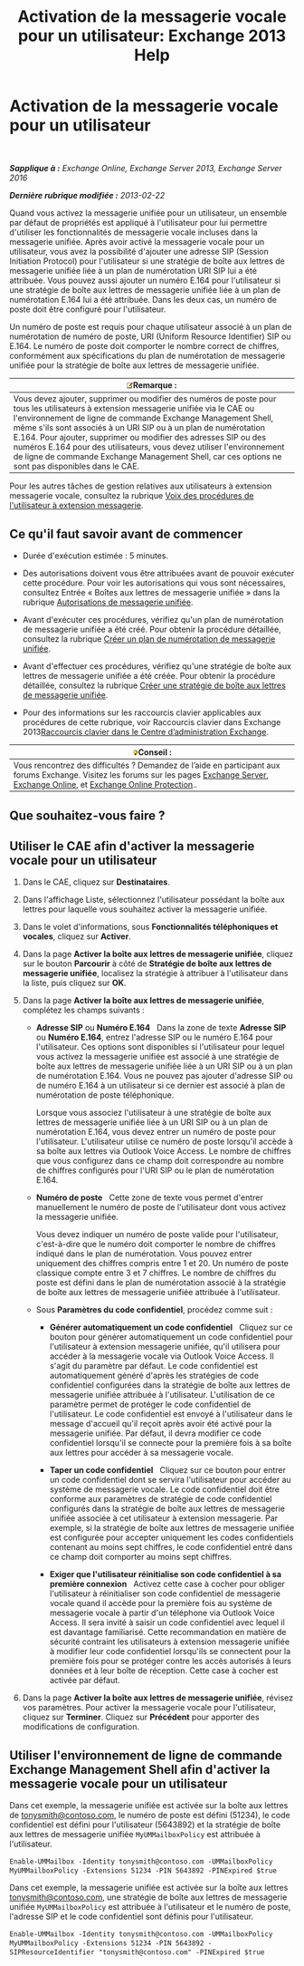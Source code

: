 ﻿---
title: 'Activation de la messagerie vocale pour un utilisateur: Exchange 2013 Help'
TOCTitle: Activation de la messagerie vocale pour un utilisateur
ms:assetid: ad027767-5e14-4cb1-9f8a-0791d9188db5
ms:mtpsurl: https://technet.microsoft.com/fr-fr/library/Bb124147(v=EXCHG.150)
ms:contentKeyID: 50478862
ms.date: 04/24/2018
mtps_version: v=EXCHG.150
f1_keywords:
- Microsoft.Exchange.Management.SnapIn.Esm.Recipients.EnableUnifiedMessagingWizardForm.EnableUnifiedMessagingWizardPage
ms.translationtype: HT
---

# Activation de la messagerie vocale pour un utilisateur

 

_**Sapplique à :** Exchange Online, Exchange Server 2013, Exchange Server 2016_

_**Dernière rubrique modifiée :** 2013-02-22_

Quand vous activez la messagerie unifiée pour un utilisateur, un ensemble par défaut de propriétés est appliqué à l'utilisateur pour lui permettre d'utiliser les fonctionnalités de messagerie vocale incluses dans la messagerie unifiée. Après avoir activé la messagerie vocale pour un utilisateur, vous avez la possibilité d'ajouter une adresse SIP (Session Initiation Protocol) pour l'utilisateur si une stratégie de boîte aux lettres de messagerie unifiée liée à un plan de numérotation URI SIP lui a été attribuée. Vous pouvez aussi ajouter un numéro E.164 pour l'utilisateur si une stratégie de boîte aux lettres de messagerie unifiée liée à un plan de numérotation E.164 lui a été attribuée. Dans les deux cas, un numéro de poste doit être configuré pour l'utilisateur.

Un numéro de poste est requis pour chaque utilisateur associé à un plan de numérotation de numéro de poste, URI (Uniform Resource Identifier) SIP ou E.164. Le numéro de poste doit comporter le nombre correct de chiffres, conformément aux spécifications du plan de numérotation de messagerie unifiée pour la stratégie de boîte aux lettres de messagerie unifiée.

<table>
<thead>
<tr class="header">
<th><img src="images/JJ159664.note(EXCHG.150).gif" title="Remarque" alt="Remarque" />Remarque :</th>
</tr>
</thead>
<tbody>
<tr class="odd">
<td>Vous devez ajouter, supprimer ou modifier des numéros de poste pour tous les utilisateurs à extension messagerie unifiée via le CAE ou l'environnement de ligne de commande Exchange Management Shell, même s'ils sont associés à un URI SIP ou à un plan de numérotation E.164. Pour ajouter, supprimer ou modifier des adresses SIP ou des numéros E.164 pour des utilisateurs, vous devez utiliser l'environnement de ligne de commande Exchange Management Shell, car ces options ne sont pas disponibles dans le CAE.</td>
</tr>
</tbody>
</table>


Pour les autres tâches de gestion relatives aux utilisateurs à extension messagerie vocale, consultez la rubrique [Voix des procédures de l'utilisateur à extension messagerie](voice-mail-enabled-user-procedures-exchange-2013-help.md).

## Ce qu'il faut savoir avant de commencer

  - Durée d'exécution estimée : 5 minutes.

  - Des autorisations doivent vous être attribuées avant de pouvoir exécuter cette procédure. Pour voir les autorisations qui vous sont nécessaires, consultez Entrée « Boîtes aux lettres de messagerie unifiée » dans la rubrique [Autorisations de messagerie unifiée](unified-messaging-permissions-exchange-2013-help.md).

  - Avant d'exécuter ces procédures, vérifiez qu'un plan de numérotation de messagerie unifiée a été créé. Pour obtenir la procédure détaillée, consultez la rubrique [Créer un plan de numérotation de messagerie unifiée](create-a-um-dial-plan-exchange-2013-help.md).

  - Avant d'effectuer ces procédures, vérifiez qu'une stratégie de boîte aux lettres de messagerie unifiée a été créée. Pour obtenir la procédure détaillée, consultez la rubrique [Créer une stratégie de boîte aux lettres de messagerie unifiée](create-a-um-mailbox-policy-exchange-2013-help.md).

  - Pour des informations sur les raccourcis clavier applicables aux procédures de cette rubrique, voir Raccourcis clavier dans Exchange 2013[Raccourcis clavier dans le Centre d’administration Exchange](keyboard-shortcuts-in-the-exchange-admin-center-exchange-online-protection-help.md).

<table>
<thead>
<tr class="header">
<th><img src="images/Bb125224.tip(EXCHG.150).gif" title="Conseil" alt="Conseil" />Conseil :</th>
</tr>
</thead>
<tbody>
<tr class="odd">
<td>Vous rencontrez des difficultés ? Demandez de l’aide en participant aux forums Exchange. Visitez les forums sur les pages <a href="https://go.microsoft.com/fwlink/p/?linkid=60612">Exchange Server</a>, <a href="https://go.microsoft.com/fwlink/p/?linkid=267542">Exchange Online</a>, et <a href="https://go.microsoft.com/fwlink/p/?linkid=285351">Exchange Online Protection</a>..</td>
</tr>
</tbody>
</table>


## Que souhaitez-vous faire ?

## Utiliser le CAE afin d'activer la messagerie vocale pour un utilisateur

1.  Dans le CAE, cliquez sur **Destinataires**.

2.  Dans l'affichage Liste, sélectionnez l'utilisateur possédant la boîte aux lettres pour laquelle vous souhaitez activer la messagerie unifiée.

3.  Dans le volet d'informations, sous **Fonctionnalités téléphoniques et vocales**, cliquez sur **Activer**.

4.  Dans la page **Activer la boîte aux lettres de messagerie unifiée**, cliquez sur le bouton **Parcourir** à côté de **Stratégie de boîte aux lettres de messagerie unifiée**, localisez la stratégie à attribuer à l'utilisateur dans la liste, puis cliquez sur **OK**.

5.  Dans la page **Activer la boîte aux lettres de messagerie unifiée**, complétez les champs suivants :
    
      - **Adresse SIP** ou **Numéro E.164**   Dans la zone de texte **Adresse SIP** ou **Numéro E.164**, entrez l'adresse SIP ou le numéro E.164 pour l'utilisateur. Ces options sont disponibles si l'utilisateur pour lequel vous activez la messagerie unifiée est associé à une stratégie de boîte aux lettres de messagerie unifiée liée à un URI SIP ou à un plan de numérotation E.164. Vous ne pouvez pas ajouter d'adresse SIP ou de numéro E.164 à un utilisateur si ce dernier est associé à plan de numérotation de poste téléphonique.
        
        Lorsque vous associez l'utilisateur à une stratégie de boîte aux lettres de messagerie unifiée liée à un URI SIP ou à un plan de numérotation E.164, vous devez entrer un numéro de poste pour l'utilisateur. L'utilisateur utilise ce numéro de poste lorsqu'il accède à sa boîte aux lettres via Outlook Voice Access. Le nombre de chiffres que vous configurez dans ce champ doit correspondre au nombre de chiffres configurés pour l'URI SIP ou le plan de numérotation E.164.
    
      - **Numéro de poste**   Cette zone de texte vous permet d'entrer manuellement le numéro de poste de l'utilisateur dont vous activez la messagerie unifiée.
        
        Vous devez indiquer un numéro de poste valide pour l'utilisateur, c'est-à-dire que le numéro doit comporter le nombre de chiffres indiqué dans le plan de numérotation. Vous pouvez entrer uniquement des chiffres compris entre 1 et 20. Un numéro de poste classique compte entre 3 et 7 chiffres. Le nombre de chiffres du poste est défini dans le plan de numérotation associé à la stratégie de boîte aux lettres de messagerie unifiée attribuée à l'utilisateur.
    
      - Sous **Paramètres du code confidentiel**, procédez comme suit :
        
          - **Générer automatiquement un code confidentiel**   Cliquez sur ce bouton pour générer automatiquement un code confidentiel pour l'utilisateur à extension messagerie unifiée, qu'il utilisera pour accéder à la messagerie vocale via Outlook Voice Access. Il s'agit du paramètre par défaut. Le code confidentiel est automatiquement généré d'après les stratégies de code confidentiel configurées dans la stratégie de boîte aux lettres de messagerie unifiée attribuée à l'utilisateur. L'utilisation de ce paramètre permet de protéger le code confidentiel de l'utilisateur. Le code confidentiel est envoyé à l'utilisateur dans le message d'accueil qu'il reçoit après avoir été activé pour la messagerie unifiée. Par défaut, il devra modifier ce code confidentiel lorsqu'il se connecte pour la première fois à sa boîte aux lettres pour accéder à sa messagerie vocale.
        
          - **Taper un code confidentiel**   Cliquez sur ce bouton pour entrer un code confidentiel dont se servira l'utilisateur pour accéder au système de messagerie vocale. Le code confidentiel doit être conforme aux paramètres de stratégie de code confidentiel configurés dans la stratégie de boîte aux lettres de messagerie unifiée associée à cet utilisateur à extension messagerie. Par exemple, si la stratégie de boîte aux lettres de messagerie unifiée est configurée pour accepter uniquement les codes confidentiels contenant au moins sept chiffres, le code confidentiel entré dans ce champ doit comporter au moins sept chiffres.
        
          - **Exiger que l'utilisateur réinitialise son code confidentiel à sa première connexion**   Activez cette case à cocher pour obliger l'utilisateur à réinitialiser son code confidentiel de messagerie vocale quand il accède pour la première fois au système de messagerie vocale à partir d'un téléphone via Outlook Voice Access. Il sera invité à saisir un code confidentiel avec lequel il est davantage familiarisé. Cette recommandation en matière de sécurité contraint les utilisateurs à extension messagerie unifiée à modifier leur code confidentiel lorsqu'ils se connectent pour la première fois pour se protéger contre les accès autorisés à leurs données et à leur boîte de réception. Cette case à cocher est activée par défaut.

6.  Dans la page **Activer la boîte aux lettres de messagerie unifiée**, révisez vos paramètres. Pour activer la messagerie vocale pour l'utilisateur, cliquez sur **Terminer**. Cliquez sur **Précédent** pour apporter des modifications de configuration.

## Utiliser l'environnement de ligne de commande Exchange Management Shell afin d'activer la messagerie vocale pour un utilisateur

Dans cet exemple, la messagerie unifiée est activée sur la boîte aux lettres de tonysmith@contoso.com, le numéro de poste est défini (51234), le code confidentiel est défini pour l'utilisateur (5643892) et la stratégie de boîte aux lettres de messagerie unifiée `MyUMMailboxPolicy` est attribuée à l'utilisateur.

    Enable-UMMailbox -Identity tonysmith@contoso.com -UMMailboxPolicy MyUMMailboxPolicy -Extensions 51234 -PIN 5643892 -PINExpired $true

Dans cet exemple, la messagerie unifiée est activée sur la boîte aux lettres tonysmith@contoso.com, une stratégie de boîte aux lettres de messagerie unifiée `MyUMMailboxPolicy` est attribuée à l'utilisateur et le numéro de poste, l'adresse SIP et le code confidentiel sont définis pour l'utilisateur.

    Enable-UMMailbox -Identity tonysmith@contoso.com -UMMailboxPolicy MyUMMailboxPolicy -Extensions 51234 -PIN 5643892 -SIPResourceIdentifier "tonysmith@contoso.com" -PINExpired $true

